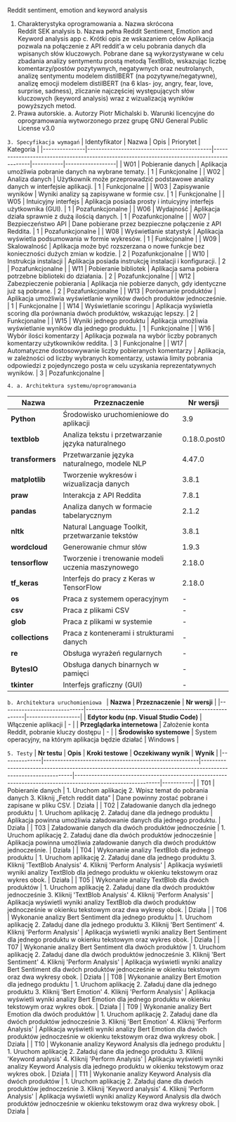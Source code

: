 
Reddit sentiment, emotion and keyword analysis
1. Charakterystyka oprogramowania 
a. Nazwa skrócona  
Reddit SEK analysis
b. Nazwa pełna
Reddit Sentiment, Emotion and Keyword analysis app
c. Krótki opis ze wskazaniem celów 
  Aplikacja pozwala na połączenie z API reddit'a w celu pobrania danych dla wpisanych słów kluczowych. Pobrane dane są wykorzystywane w celu zbadania analizy sentymentu prostą metodą TextBlob, wskazując liczbę komentarzy/postów pozytywnych, negatywnych oraz neutrolanych, analizę sentymentu modelem distilBERT (na pozytywne/negatywne), analizę emocji modelem distilBERT (na 6 klas- joy, angry, fear, love, surprise, sadness), zliczanie najczęściej występujących słów kluczowych (keyword analysis) wraz z wizualizacją wyników powyższych metod.
2. Prawa autorskie. 
a. Autorzy
Piotr Michalski
b. Warunki licencyjne do oprogramowania wytworzonego przez grupę
GNU General Public License v3.0

`3. Specyfikacja wymagań`
| Identyfikator | Nazwa                                      | Opis                                                                                      | Priorytet | Kategoria        |
|---------------|--------------------------------------------|-------------------------------------------------------------------------------------------|-----------|------------------|
| W01           | Pobieranie danych                          | Aplikacja umożliwia pobranie danych na wybrane tematy.                                      | 1         | Funkcjonalne     |
| W02           | Analiza danych                             | Użytkownik może przeprowadzić podstawowe analizy danych w interfejsie aplikacji.           | 1         | Funkcjonalne     |
| W03           | Zapisywanie wyników                        | Wyniki analizy są zapisywane w formie csv.                                                 | 1         | Funkcjonalne     |
| W05           | Intuicyjny interfejs                       | Aplikacja posiada prosty i intuicyjny interfejs użytkownika (GUI).                         | 1         | Pozafunkcjonalne |
| W06           | Wydajność                                  | Aplikacja działa sprawnie z dużą ilością danych.                                           | 1         | Pozafunkcjonalne |
| W07           | Bezpieczeństwo API                         | Dane pobierane przez bezpieczne połączenie z API Reddita.                                  | 1         | Pozafunkcjonalne |
| W08           | Wyświetlanie statystyk                     | Aplikacja wyświetla podsumowania w formie wykresów.                                        | 1         | Funkcjonalne     |
| W09           | Skalowalność                               | Aplikacja może być rozszerzana o nowe funkcje bez konieczności dużych zmian w kodzie.      | 2         | Pozafunkcjonalne |
| W10           | Instrukcja instalacji                      | Aplikacja posiada instrukcję instalacji i konfiguracji.                                    | 2         | Pozafunkcjonalne |
| W11           | Pobieranie bibliotek                       | Aplikacja sama pobiera potrzebne biblioteki do działania.                                  | 2         | Pozafunkcjonalne |
| W12           | Zabezpieczenie pobierania                  | Aplikacja nie pobierze danych, gdy identyczne już są pobrane.                              | 2         | Pozafunkcjonalne |
| W13           | Porównanie produktów                       | Aplikacja umożliwia wyświetlanie wyników dwóch produktów jednocześnie.                    | 1         | Funkcjonalne     |
| W14           | Wyświetlanie scoringu                      | Aplikacja wyświetla scoring dla porównania dwóch produktów, wskazując lepszy.             | 2         | Funkcjonalne     |
| W15           | Wyniki jednego produktu                    | Aplikacja umożliwia wyświetlanie wyników dla jednego produktu.                            | 1         | Funkcjonalne     |
| W16           | Wybór ilości komentarzy                    | Aplikacja pozwala na wybór liczby pobranych komentarzy użytkowników reddita.              | 3         | Funkcjonalne     |
| W17           | Automatyczne dostosowywanie liczby pobieranych komentarzy | Aplikacja, w zależności od liczby wybranych komentarzy, ustawia limity pobrania odpowiedzi z pojedynczego posta w celu uzyskania reprezentatywnych wyników. | 3         | Pozafunkcjonalne |

`4. a. Architektura systemu/oprogramowania `

| **Nazwa**       | **Przeznaczenie**                                      | **Nr wersji**     |
|-----------------|--------------------------------------------------------|-------------------|
| **Python**      | Środowisko uruchomieniowe do aplikacji                 | 3.9               |
| **textblob**    | Analiza tekstu i przetwarzanie języka naturalnego      | 0.18.0.post0      |
| **transformers**| Przetwarzanie języka naturalnego, modele NLP           | 4.47.0            |
| **matplotlib**  | Tworzenie wykresów i wizualizacja danych               | 3.8.1             |
| **praw**        | Interakcja z API Reddita                               | 7.8.1             |
| **pandas**      | Analiza danych w formacie tabelarycznym                 | 2.1.2             |
| **nltk**        | Natural Language Toolkit, przetwarzanie tekstów        | 3.8.1             |
| **wordcloud**   | Generowanie chmur słów                                 | 1.9.3             |
| **tensorflow**  | Tworzenie i trenowanie modeli uczenia maszynowego      | 2.18.0            |
| **tf_keras**    | Interfejs do pracy z Keras w TensorFlow                 | 2.18.0            |
| **os**          | Praca z systemem operacyjnym                            | -                 |
| **csv**         | Praca z plikami CSV                                    | -                 |
| **glob**        | Praca z plikami w systemie                             | -                 |
| **collections** | Praca z kontenerami i strukturami danych               | -                 |
| **re**          | Obsługa wyrażeń regularnych                            | -                 |
| **BytesIO**     | Obsługa danych binarnych w pamięci                     | -                 |
| **tkinter**     | Interfejs graficzny (GUI)                              | -                 |


`b. Architektura uruchomieniowa `
| **Nazwa**                   | **Przeznaczenie**                                      | **Nr wersji**     |
|-----------------------------|--------------------------------------------------------|-------------------|
| **Edytor kodu (np. Visual Studio Code)** | Włączenie aplikacji                              | -                 |
| **Przeglądarka internetowa** | Założenie konta Reddit, pobranie kluczy dostępu        | -                 |
| **Środowisko systemowe**     | System operacyjny, na którym aplikacja będzie działać  | Windows           |

`5. Testy`
| **Nr testu** | **Opis**                                              | **Kroki testowe**                                                                                             | **Oczekiwany wynik**                                                                                       | **Wynik** |
|--------------|-------------------------------------------------------|--------------------------------------------------------------------------------------------------------------|------------------------------------------------------------------------------------------------------------|-----------|
| T01          | Pobieranie danych                                     | 1. Uruchom aplikację 2. Wpisz temat do pobrania danych 3. Kliknij „Fetch reddit data”                          | Dane powinny zostać pobrane i zapisane w pliku CSV.                                                           | Działa        |
| T02          | Załadowanie danych dla jednego produktu              | 1. Uruchom aplikację 2. Załaduj dane dla jednego produktu                                                     | Aplikacja powinna umożliwia załadowanie danych dla jednego produktu.                                        | Działa        |
| T03          | Załadowanie danych dla dwóch produktów jednocześnie   | 1. Uruchom aplikację 2. Załaduj dane dla dwóch produktów jednocześnie                                          | Aplikacja powinna umożliwia załadowanie danych dla dwóch produktów jednocześnie.                            | Działa        |
| T04          | Wykonanie analizy TextBlob dla jednego produktu      | 1. Uruchom aplikację 2. Załaduj dane dla jednego produktu 3. Kliknij 'TextBlob Analysis' 4. Kliknij 'Perform Analysis' | Aplikacja wyświetli wyniki analizy TextBlob dla jednego produktu w okienku tekstowym oraz wykres obok.       | Działa        |
| T05          | Wykonanie analizy TextBlob dla dwóch produktów       | 1. Uruchom aplikację 2. Załaduj dane dla dwóch produktów jednocześnie 3. Kliknij 'TextBlob Analysis' 4. Kliknij 'Perform Analysis' | Aplikacja wyświetli wyniki analizy TextBlob dla dwóch produktów jednocześnie w okienku tekstowym oraz dwa wykresy obok. | Działa        |
| T06          | Wykonanie analizy Bert Sentiment dla jednego produktu | 1. Uruchom aplikację 2. Załaduj dane dla jednego produktu 3. Kliknij 'Bert Sentiment' 4. Kliknij 'Perform Analysis' | Aplikacja wyświetli wyniki analizy Bert Sentiment dla jednego produktu w okienku tekstowym oraz wykres obok. | Działa        |
| T07          | Wykonanie analizy Bert Sentiment dla dwóch produktów | 1. Uruchom aplikację 2. Załaduj dane dla dwóch produktów jednocześnie 3. Kliknij 'Bert Sentiment' 4. Kliknij 'Perform Analysis' | Aplikacja wyświetli wyniki analizy Bert Sentiment dla dwóch produktów jednocześnie w okienku tekstowym oraz dwa wykresy obok. | Działa        |
| T08          | Wykonanie analizy Bert Emotion dla jednego produktu  | 1. Uruchom aplikację 2. Załaduj dane dla jednego produktu 3. Kliknij 'Bert Emotion' 4. Kliknij 'Perform Analysis' | Aplikacja wyświetli wyniki analizy Bert Emotion dla jednego produktu w okienku tekstowym oraz wykres obok.  | Działa        |
| T09          | Wykonanie analizy Bert Emotion dla dwóch produktów   | 1. Uruchom aplikację 2. Załaduj dane dla dwóch produktów jednocześnie 3. Kliknij 'Bert Emotion' 4. Kliknij 'Perform Analysis' | Aplikacja wyświetli wyniki analizy Bert Emotion dla dwóch produktów jednocześnie w okienku tekstowym oraz dwa wykresy obok. | Działa        |
| T10          | Wykonanie analizy Keyword Analysis dla jednego produktu | 1. Uruchom aplikację 2. Załaduj dane dla jednego produktu 3. Kliknij 'Keyword analysis' 4. Kliknij 'Perform Analysis' | Aplikacja wyświetli wyniki analizy Keyword Analysis dla jednego produktu w okienku tekstowym oraz wykres obok. | Działa        |
| T11          | Wykonanie analizy Keyword Analysis dla dwóch produktów | 1. Uruchom aplikację 2. Załaduj dane dla dwóch produktów jednocześnie 3. Kliknij 'Keyword analysis' 4. Kliknij 'Perform Analysis' | Aplikacja wyświetli wyniki analizy Keyword Analysis dla dwóch produktów jednocześnie w okienku tekstowym oraz dwa wykresy obok. | Działa        |

